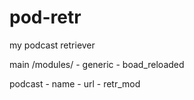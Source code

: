 pod-retr
========

my podcast retriever




main
/modules/
	- generic
	- boad_reloaded


podcast
	- name
	- url
	- retr_mod


